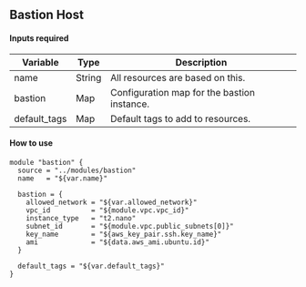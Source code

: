 ## Bastion Host

#### Inputs required

| Variable | Type | Description |
| --- | --- | --- |
| name | String | All resources are based on this. |
| bastion | Map | Configuration map for the bastion instance. |
| default_tags | Map | Default tags to add to resources. |

#### How to use

```HCL
module "bastion" {
  source = "../modules/bastion"
  name   = "${var.name}"

  bastion = {
    allowed_network = "${var.allowed_network}"
    vpc_id          = "${module.vpc.vpc_id}"
    instance_type   = "t2.nano"
    subnet_id       = "${module.vpc.public_subnets[0]}"
    key_name        = "${aws_key_pair.ssh.key_name}"
    ami             = "${data.aws_ami.ubuntu.id}"
  }

  default_tags = "${var.default_tags}"
}
```